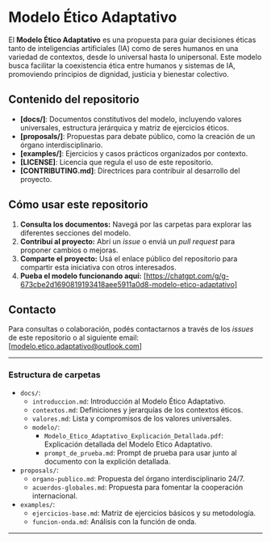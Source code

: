 # Modelo Ético Adaptativo

El **Modelo Ético Adaptativo** es una propuesta para guiar decisiones éticas tanto de inteligencias artificiales (IA) como de seres humanos en una variedad de contextos, desde lo universal hasta lo unipersonal. Este modelo busca facilitar la coexistencia ética entre humanos y sistemas de IA, promoviendo principios de dignidad, justicia y bienestar colectivo.

## Contenido del repositorio

- **[docs/]**: Documentos constitutivos del modelo, incluyendo valores universales, estructura jerárquica y matriz de ejercicios éticos.
- **[proposals/]**: Propuestas para debate público, como la creación de un órgano interdisciplinario.
- **[examples/]**: Ejercicios y casos prácticos organizados por contexto.
- **[LICENSE]**: Licencia que regula el uso de este repositorio.
- **[CONTRIBUTING.md]**: Directrices para contribuir al desarrollo del proyecto.

## Cómo usar este repositorio

1. **Consulta los documentos:** Navegá por las carpetas para explorar las diferentes secciones del modelo.
2. **Contribuí al proyecto:** Abrí un *issue* o enviá un *pull request* para proponer cambios o mejoras.
3. **Comparte el proyecto:** Usá el enlace público del repositorio para compartir esta iniciativa con otros interesados.
4. **Pueba el modelo funcionando aquí:** [https://chatgpt.com/g/g-673cbe2d1690819193418aee5911a0d8-modelo-etico-adaptativo]

## Contacto
Para consultas o colaboración, podés contactarnos a través de los *issues* de este repositorio o al siguiente email: [modelo.etico.adaptativo@outlook.com]

---

### **Estructura de carpetas**
- `docs/`:
  - `introduccion.md`: Introducción al Modelo Ético Adaptativo.
  - `contextos.md`: Definiciones y jerarquías de los contextos éticos.
  - `valores.md`: Lista y compromisos de los valores universales.
  - `modelo/`:
    - `Modelo_Etico_Adaptativo_Explicación_Detallada.pdf`: Explicación detallada del Modelo Etico Adaptativo.
    - `prompt_de_prueba.md`: Prompt de prueba para usar junto al documento con la explición detallada.
- `proposals/`:
  - `organo-publico.md`: Propuesta del órgano interdisciplinario 24/7.
  - `acuerdos-globales.md`: Propuesta para fomentar la cooperación internacional.
- `examples/`:
  - `ejercicios-base.md`: Matriz de ejercicios básicos y su metodología.
  - `funcion-onda.md`: Análisis con la función de onda.

---
